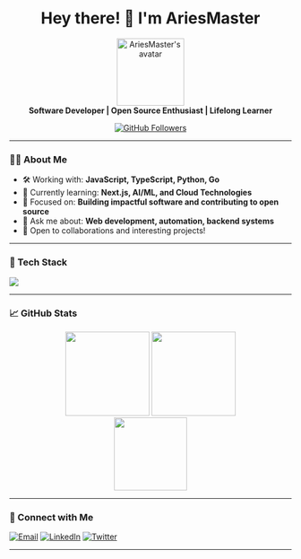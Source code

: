 <h1 align="center">Hey there! 👋 I'm AriesMaster</h1>

<p align="center">
  <img src="https://avatars.githubusercontent.com/u/AriesMaster?v=4" width="120" alt="AriesMaster's avatar" /><br/>
  <b>Software Developer | Open Source Enthusiast | Lifelong Learner</b>
</p>

<p align="center">
  <a href="https://github.com/AriesMaster">
    <img src="https://img.shields.io/github/followers/AriesMaster?label=Follow&style=social" alt="GitHub Followers" />
  </a>
  <!-- Add more badges as needed -->
</p>

---

### 🧑‍💻 About Me

- 🛠️ Working with: <b>JavaScript, TypeScript, Python, Go</b>
- 🌱 Currently learning: <b>Next.js, AI/ML, and Cloud Technologies</b>
- 🎯 Focused on: <b>Building impactful software and contributing to open source</b>
- 💬 Ask me about: <b>Web development, automation, backend systems</b>
- 🤝 Open to collaborations and interesting projects!

---

### 🚀 Tech Stack

<p align="left">
  <img src="https://skillicons.dev/icons?i=js,python,go,java,html,css,nodejs,react,nextjs,,mysql,mongodb,docker,linux,git,github,vscode,visiualstudio" />
</p>

---

### 📈 GitHub Stats

<p align="center">
  <img src="https://github-readme-stats.vercel.app/api?username=AriesMaster&show_icons=true&theme=github_dark" height="150" />
  <img src="https://github-readme-streak-stats.herokuapp.com/?user=AriesMaster&theme=github-dark-blue" height="150" />
  <br/>
  <img src="https://github-readme-stats.vercel.app/api/top-langs/?username=AriesMaster&layout=compact&theme=github_dark" height="130"/>
</p>

---

### 🔗 Connect with Me

<p>
  <a href="mailto:youremail@example.com"><img src="https://img.shields.io/badge/email-Email-blue?style=flat&logo=gmail" alt="Email"/></a>
  <a href="https://linkedin.com/in/your-linkedin"><img src="https://img.shields.io/badge/linkedin-Connect-blue?style=flat&logo=linkedin" alt="LinkedIn"/></a>
  <a href="https://twitter.com/your-twitter"><img src="https://img.shields.io/badge/twitter-Follow-blue?style=flat&logo=twitter" alt="Twitter"/></a>
  <!-- Add more social links as needed -->
</p>

---

<!--
**AriesMaster/AriesMaster** is a ✨ special ✨ repository because its README.md (this file) appears on your GitHub profile!
-->
